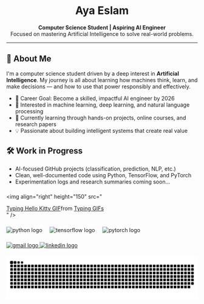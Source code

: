 <h1 align="center">Aya Eslam</h1>
<p align="center">
  <strong>Computer Science Student | Aspiring AI Engineer</strong><br/>
  Focused on mastering Artificial Intelligence to solve real-world problems.
</p>

---

## 🧠 About Me

I'm a computer science student driven by a deep interest in **Artificial Intelligence**. My journey is all about learning how machines think, learn, and make decisions — and how to use that power responsibly and effectively.

- 🎯 Career Goal: Become a skilled, impactful AI engineer by 2026
- 🤖 Interested in machine learning, deep learning, and natural language processing
- 🧪 Currently learning through hands-on projects, online courses, and research papers
- 💡 Passionate about building intelligent systems that create real value

## 🛠️ Work in Progress

- AI-focused GitHub projects (classification, prediction, NLP, etc.)
- Clean, well-documented code using Python, TensorFlow, and PyTorch
- Experimentation logs and research summaries coming soon...

###

<img align="right" height="150" src="<div class="tenor-gif-embed" data-postid="15021793" data-share-method="host" data-aspect-ratio="1" data-width="100%"><a href="https://tenor.com/view/typing-hello-kitty-tap-working-gif-15021793">Typing Hello Kitty GIF</a>from <a href="https://tenor.com/search/typing-gifs">Typing GIFs</a></div> <script type="text/javascript" async src="https://tenor.com/embed.js"></script>" />

###

<div align="left">
  <img src="https://cdn.jsdelivr.net/gh/devicons/devicon/icons/python/python-original.svg" height="30" alt="python logo" />
  <img width="12" />
  <img src="https://cdn.jsdelivr.net/gh/devicons/devicon/icons/tensorflow/tensorflow-original.svg" height="30" alt="tensorflow logo" />
  <img width="12" />
  <img src="https://cdn.jsdelivr.net/gh/devicons/devicon/icons/pytorch/pytorch-original.svg" height="30" alt="pytorch logo" />
</div>

###

<div align="left">
  <a href="mailto:aya.eslam@example.com">
    <img src="https://img.shields.io/static/v1?message=Email&logo=gmail&label=&color=D14836&logoColor=white&labelColor=&style=for-the-badge" height="35" alt="gmail logo" />
  </a>
  <a href="https://www.linkedin.com/in/aya-eslam">
    <img src="https://img.shields.io/static/v1?message=LinkedIn&logo=linkedin&label=&color=0077B5&logoColor=white&labelColor=&style=for-the-badge" height="35" alt="linkedin logo" />
  </a>
</div>

###

<img src="https://raw.githubusercontent.com/Platane/snk/output/github-contribution-grid-snake.svg" alt="GitHub Contribution Snake" />
